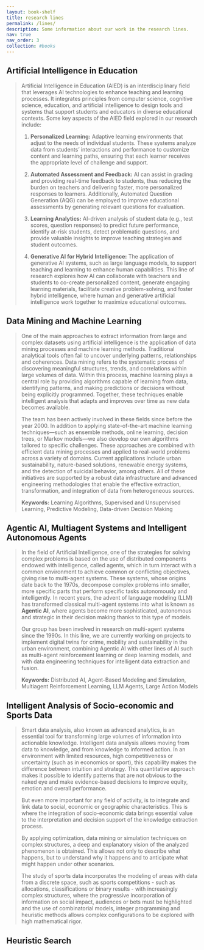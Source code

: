 ```yaml
---
layout: book-shelf
title: research lines
permalink: /lines/
description: Some information about our work in the research lines.
nav: true
nav_order: 3
collection: #books
---
```


## Artificial Intelligence in Education
> Artificial Intelligence in Education (AIED) is an interdisciplinary field that leverages AI technologies to enhance teaching and learning processes. It integrates principles from computer science, cognitive science, education, and artificial intelligence to design tools and systems that support students and educators in diverse educational contexts. Some key aspects of the AIED field explored in our research include:
>
> 1. **Personalized Learning:** Adaptive learning environments that adjust to the needs of individual students. These systems analyze data from students’ interactions and performance to customize content and learning paths, ensuring that each learner receives the appropriate level of challenge and support.
>
> 2. **Automated Assessment and Feedback:** AI can assist in grading and providing real-time feedback to students, thus reducing the burden on teachers and delivering faster, more personalized responses to learners. Additionally, Automated Question Generation (AQG) can be employed to improve educational assessments by generating relevant questions for evaluation.
>
> 3. **Learning Analytics:** AI-driven analysis of student data (e.g., test scores, question responses) to predict future performance, identify at-risk students, detect problematic questions, and provide valuable insights to improve teaching strategies and student outcomes.
>
> 4. **Generative AI for Hybrid Intelligence:** The application of generative AI systems, such as large language models, to support teaching and learning to enhance human capabilities. This line of research explores how AI can collaborate with teachers and students to co-create personalized content, generate engaging learning materials, facilitate creative problem-solving, and foster hybrid intelligence, where human and generative artificial intelligence work together to maximize educational outcomes.

## Data Mining and Machine Learning
> One of the main approaches to extract information from large and complex datasets using artificial intelligence is the application of data mining processes and machine learning methods. Traditional analytical tools often fail to uncover underlying patterns, relationships and coherences. Data mining refers to the systematic process of discovering meaningful structures, trends, and correlations within large volumes of data. Within this process, machine learning plays a central role by providing algorithms capable of learning from data, identifying patterns, and making predictions or decisions without being explicitly programmed. Together, these techniques enable intelligent analysis that adapts and improves over time as new data becomes available.
>
> The team has been actively involved in these fields since before the year 2000. In addition to applying state-of-the-art machine learning techniques—such as ensemble methods, online learning, decision trees, or Markov models—we also develop our own algorithms tailored to specific challenges. These approaches are combined with efficient data mining processes and applied to real-world problems across a variety of domains. Current applications include urban sustainability, nature-based solutions, renewable energy systems, and the detection of suicidal behavior, among others. All of these initiatives are supported by a robust data infrastructure and advanced engineering methodologies that enable the effective extraction, transformation, and integration of data from heterogeneous sources.
>
> **Keywords:** Learning Algorithms, Supervised and Unsupervised Learning, Predictive Modeling, Data-driven Decision Making

## Agentic AI, Multiagent Systems and Intelligent Autonomous Agents

> In the field of Artificial Intelligence, one of the strategies for solving complex problems is based on the use of distributed components endowed with intelligence, called agents, which in turn interact with a common environment to achieve common or conflicting objectives, giving rise to multi-agent systems. These systems, whose origins date back to the 1970s, decompose complex problems into smaller, more specific parts that perform specific tasks autonomously and intelligently. In recent years, the advent of language modeling (LLM) has transformed classical multi-agent systems into what is known as **Agentic AI**, where agents become more sophisticated, autonomous and strategic in their decision making thanks to this type of models.
>
> Our group has been involved in research on multi-agent systems since the 1990s. In this line, we are currently working on projects to implement digital twins for crime, mobility and sustainability in the urban environment, combining Agentic AI with other lines of AI such as multi-agent reinforcement learning or deep learning models, and with data engineering techniques for intelligent data extraction and fusion.
>
> **Keywords:** Distributed AI, Agent-Based Modeling and Simulation, Multiagent Reinforcement Learning, LLM Agents, Large Action Models

## Intelligent Analysis of Socio-economic and Sports Data

> Smart data analysis, also known as advanced analytics, is an essential tool for transforming large volumes of information into actionable knowledge. Intelligent data analysis allows moving from data to knowledge, and from knowledge to informed action. In an environment with limited resources, high competitiveness or uncertainty (such as in economics or sport), this capability makes the difference between intuition and strategy. This quantitative approach makes it possible to identify patterns that are not obvious to the naked eye and make evidence-based decisions to improve equity, emotion and overall performance.
>
> But even more important for any field of activity, is to integrate and link data to social, economic or geographic characteristics. This is where the integration of socio-economic data brings essential value to the interpretation and decision support of the knowledge extraction process.
>
> By applying optimization, data mining or simulation techniques on complex structures, a deep and explanatory vision of the analyzed phenomenon is obtained. This allows not only to describe what happens, but to understand why it happens and to anticipate what might happen under other scenarios.
>
> The study of sports data incorporates the modeling of areas with data from a discrete space, such as sports competitions - such as allocations, classifications or binary results - with increasingly complex structures, where the progressive incorporation of information on social impact, audiences or bets must be highlighted and the use of combinatorial models, integer programming and heuristic methods allows complex configurations to be explored with high mathematical rigor.

## Heuristic Search

>
